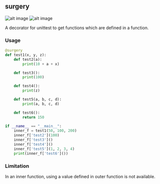surgery
-------

![alt image](https://img.shields.io/badge/version-0.1.0-blue.svg) ![alt image](https://img.shields.io/badge/Python-3.5-blue.svg)

A decorator for unittest to get functions which are defined in a function.

### Usage

```Python
@surgery
def test1(x, y, z):
    def test2(a):
        print(10 + a + x)

    def test3():
        print(100)

    def test4():
        print(z)

    def test5(a, b, c, d):
        print(a, b, c, d)

    def test6():
        return 150
        
if __name__ == "__main__":
    inner_f = test1(50, 100, 200)
    inner_f['test2'](100)
    inner_f['test3']()
    inner_f['test4']()
    inner_f['test5'](1, 2, 3, 4)
    print(inner_f['test6']())
```

### Limitation
In an inner function, using a value defined in outer function is not available.
